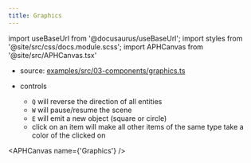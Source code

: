 ```yaml
---
title: Graphics
---
```


import useBaseUrl from '@docusaurus/useBaseUrl';
import styles from '@site/src/css/docs.module.scss';
import APHCanvas from '@site/src/APHCanvas.tsx'

- source: [examples/src/03-components/graphics.ts](https://github.com/APHGames/examples/blob/main/src/03-components/graphics.ts)
  
- controls
  - `Q` will reverse the direction of all entities
  - `W` will pause/resume the scene
  - `E` will emit a new object (square or circle)
  - click on an item will make all other items of the same type take a color of the clicked on


<APHCanvas name={'Graphics'} />

